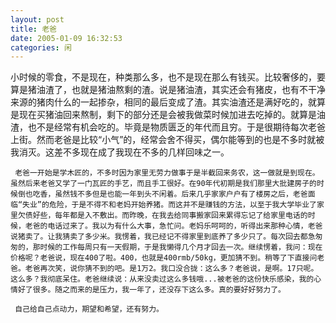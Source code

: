 ```yaml
---
layout: post
title: 老爸 
date: 2005-01-09 16:32:53
categories: 闲
---
```

小时候的零食，不是现在，种类那么多，也不是现在那么有钱买。比较奢侈的，要算是猪油渣了，也就是猪油熬剩的渣。说是猪油渣，其实还会有猪皮，也有不干净来源的猪肉什么的一起掺杂，相同的最后变成了渣。其实油渣还是满好吃的，就算是现在买猪油回来熬制，剩下的部分还是会被我做菜时候加进去吃掉的。就算是油渣，也不是经常有机会吃的。毕竟是物质匮乏的年代而且穷。于是很期待每次老爸上街。然而老爸是比较“小气”的，经常会舍不得买，偶尔能等到的也是不多时就被我消灭。这差不多现在成了我现在不多的几样回味之一。

     老爸一开始是学木匠的，不多时因为家里无劳力做事于是半截回来务农，这一做就是到现在。虽然后来老爸又学了一门瓦匠的手艺，而且手工很好。在90年代初期是我们那里大批建房子的时候倒也吃香，虽然钱不多但是也能一年到头不闲着。后来几乎家家户户有了楼房之后，老爸面临“失业”的危险，于是不得不和老妈开始养猪。而这并不是赚钱的方法，以至于我大学毕业了家里欠债好些，每年都是入不敷出。而昨晚，在我去给同事搬家回来累得忘记了给家里电话的时候，老爸的电话过来了。我以为有什么大事，急忙问。老妈乐呵呵的，听得出来那种心情，老爸说猪卖了。让我猜卖了多少米。我愣着，我已经记不得家里到底养了多少只了。每次回去都急匆匆的，那时候的工作每周只有一天假期，于是我懒得几个月才回去一次。继续愣着，我问：现在价格呢？老爸说，现在400了啦。400，也就是400rmb/50kg，更加猜不到。稍等了下直接问老爸。老爸再次笑，说你猜不到的吧。是1万2。我口没合拢：这么多？老爸说，是啊。17只呢。这么多？我彻底呆住。老爸继续说：从来没卖过这么多钱哦...被老爸的这份快乐感染，我的心情好了很多。随之而来的是压力，我一年了，还没存下这么多。真的要好好努力了。

     自己给自己点动力，期望和希望，还有努力。
